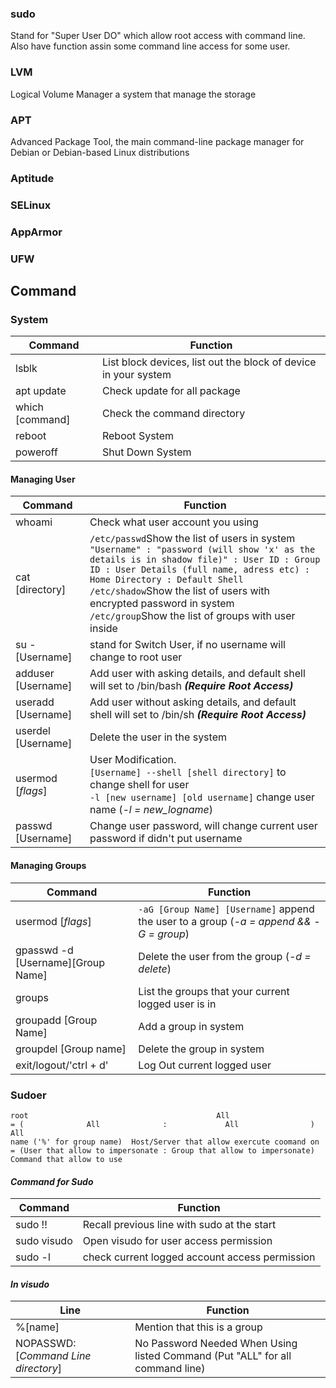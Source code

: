 ### **sudo**  
Stand for "Super User DO" which allow root access with command line. Also have function assin some command line access for some user.

### **LVM** 
Logical Volume Manager a system that manage the storage

### **APT** 
Advanced Package Tool, the main command-line package manager for Debian or Debian-based Linux distributions

### **Aptitude**

### **SELinux**

### **AppArmor**

### **UFW**

## **Command**
### **System** 
|Command|Function|
|---|---|
|lsblk|List block devices, list out the block of device in your system|
|apt update|Check update for all package|
|which [command]|Check the command directory|
|reboot|Reboot System|
|poweroff|Shut Down System|

#### **Managing User** 
|Command|Function|
|---|---|
|whoami|Check what user account you using|
|cat [directory]|`/etc/passwd`Show  the list of users in system<br>`"Username" : "password (will show 'x' as the details is in shadow file)" : User ID : Group ID : User Details (full name, adress etc) : Home Directory : Default Shell`<br>`/etc/shadow`Show the list of users with encrypted password in system<br>`/etc/group`Show the list of groups with user inside|
|su - [Username]|stand for Switch User, if no username will change to root user|
|adduser [Username]|Add user with asking details, and default shell will set to /bin/bash ***(Require Root Access)***|
|useradd [Username]|Add user without asking details, and default shell will set to /bin/sh ***(Require Root Access)***|
|userdel [Username]|Delete the user in the system|
|usermod [*flags*]|User Modification.<br>`[Username] --shell [shell directory]` to change shell for user<br>`-l [new username] [old username]` change user name (*-l = new_logname*)|
|passwd [Username]|Change user password, will change current user password if didn't put username

#### **Managing Groups** 
|Command|Function|
|---|---|
|usermod [*flags*]|`-aG [Group Name] [Username]` append the user to a group (*-a = append && -G = group*)|
|gpasswd -d [Username][Group Name]|Delete the user from the group (*-d = delete*)|
|groups|List the groups that your current logged user is in|
|groupadd [Group Name]|Add a group in system|
|groupdel [Group name]|Delete the group in system|
|exit/logout/'ctrl + d'|Log Out current logged user|

### **Sudoer** 
```
root                                          All                      = (              All              :             All                )            All
name ('%' for group name)  Host/Server that allow exercute coomand on  = (User that allow to impersonate : Group that allow to impersonate) Command that allow to use
```

#### *Command for Sudo*
|Command|Function|
|---|---|
|sudo !!|Recall previous line with sudo at the start| 
|sudo visudo|Open visudo for user access permission|
|sudo -l|check current logged account access permission|

#### *In visudo*
|Line|Function|
|---|---|
|%[name]|Mention that this is a group|
|NOPASSWD:[*Command Line directory*]|No Password Needed When Using listed Command (Put "ALL" for all command line)|
